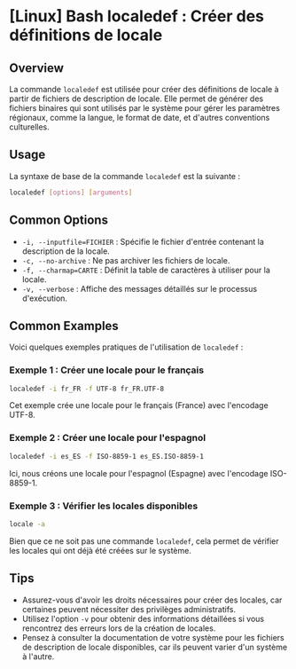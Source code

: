 # [Linux] Bash localedef : Créer des définitions de locale

## Overview
La commande `localedef` est utilisée pour créer des définitions de locale à partir de fichiers de description de locale. Elle permet de générer des fichiers binaires qui sont utilisés par le système pour gérer les paramètres régionaux, comme la langue, le format de date, et d'autres conventions culturelles.

## Usage
La syntaxe de base de la commande `localedef` est la suivante :

```bash
localedef [options] [arguments]
```

## Common Options
- `-i, --inputfile=FICHIER` : Spécifie le fichier d'entrée contenant la description de la locale.
- `-c, --no-archive` : Ne pas archiver les fichiers de locale.
- `-f, --charmap=CARTE` : Définit la table de caractères à utiliser pour la locale.
- `-v, --verbose` : Affiche des messages détaillés sur le processus d'exécution.

## Common Examples
Voici quelques exemples pratiques de l'utilisation de `localedef` :

### Exemple 1 : Créer une locale pour le français
```bash
localedef -i fr_FR -f UTF-8 fr_FR.UTF-8
```
Cet exemple crée une locale pour le français (France) avec l'encodage UTF-8.

### Exemple 2 : Créer une locale pour l'espagnol
```bash
localedef -i es_ES -f ISO-8859-1 es_ES.ISO-8859-1
```
Ici, nous créons une locale pour l'espagnol (Espagne) avec l'encodage ISO-8859-1.

### Exemple 3 : Vérifier les locales disponibles
```bash
locale -a
```
Bien que ce ne soit pas une commande `localedef`, cela permet de vérifier les locales qui ont déjà été créées sur le système.

## Tips
- Assurez-vous d'avoir les droits nécessaires pour créer des locales, car certaines peuvent nécessiter des privilèges administratifs.
- Utilisez l'option `-v` pour obtenir des informations détaillées si vous rencontrez des erreurs lors de la création de locales.
- Pensez à consulter la documentation de votre système pour les fichiers de description de locale disponibles, car ils peuvent varier d'un système à l'autre.